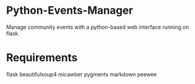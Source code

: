 # Python-Events-Manager
Manage community events with a python-based web interface running on flask.

# Requirements
flask
beautifulsoup4
micawber
pygments
markdown
peewee